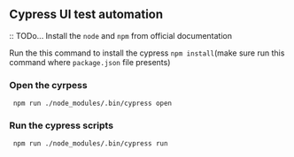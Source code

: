 ## Cypress UI test automation

:: TODo...
Install the `node` and `npm` from official documentation

Run the this command to install the cypress ```npm install```(make sure run this command where `package.json` file presents)

### Open the cyrpess
``` npm run ./node_modules/.bin/cypress open```

### Run the cypress scripts
``` npm run ./node_modules/.bin/cypress run```
